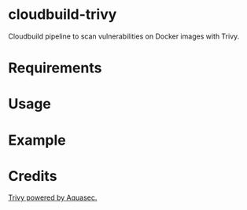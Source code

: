 # cloudbuild-trivy

Cloudbuild pipeline to scan vulnerabilities on Docker images with Trivy.

# Requirements
# Usage

# Example

# Credits

[Trivy powered by Aquasec.](https://aquasecurity.github.io/trivy/v0.20.2/getting-started/overview/)
